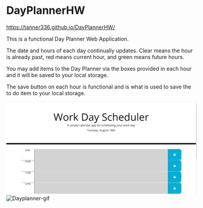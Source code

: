 # DayPlannerHW

https://tanner336.github.io/DayPlannerHW/

This is a functional Day Planner Web Application.

The date and hours of each day continually updates.
Clear means the hour is already past, red means current hour, and green means future hours.

You may add items to the Day Planner via the boxes provided in each hour and it will be saved to your local storage.

The save button on each hour is functional and is what is used to save the to do item to your local storage.

![Dayplanner-screenshot](.\assets\dayplanner.png)
![Dayplanner-gif](.\assets\dayplanner.gif)